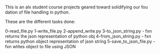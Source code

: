 This is an alx student course projects geared toward solidifying our fou dation of file handling in python.

These are the different tasks done:

0-read_file.py 1-write_file.py 2-append_write.py
3-to_json_string.py - fxn returns the json representation of python obj
4-from_json_string.py -  fxn returns python object representation of json string
5-save_to_json_file.py - fxn wtites object to file using JSON
